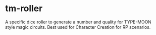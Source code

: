 # tm-roller
A specific dice roller to generate a number and quality for TYPE-MOON style magic circuits. Best used for Character Creation for RP scenarios.
